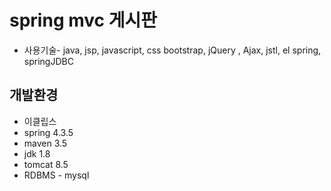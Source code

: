 # spring mvc 게시판

* 사용기술- java, jsp, javascript, css
           bootstrap, jQuery , Ajax, jstl, el 
           spring, springJDBC
           
## 개발환경
* 이클립스
* spring 4.3.5
* maven 3.5
* jdk 1.8
* tomcat 8.5
* RDBMS - mysql


